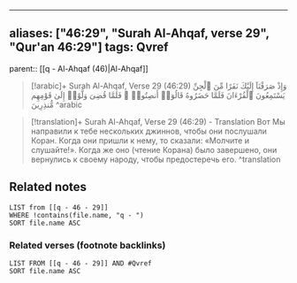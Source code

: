 
---
aliases: ["46:29", "Surah Al-Ahqaf, verse 29", "Qur'an 46:29"]
tags: Qvref
---

parent:: [[q - Al-Ahqaf (46)|Al-Ahqaf]]

> [!arabic]+ Surah Al-Ahqaf, Verse 29 (46:29)
> <span class="quran-arabic">وَإِذْ صَرَفْنَآ إِلَيْكَ نَفَرًا مِّنَ ٱلْجِنِّ يَسْتَمِعُونَ ٱلْقُرْءَانَ فَلَمَّا حَضَرُوهُ قَالُوٓا۟ أَنصِتُوا۟ ۖ فَلَمَّا قُضِىَ وَلَّوْا۟ إِلَىٰ قَوْمِهِم مُّنذِرِينَ</span>
^arabic

> [!translation]+ Surah Al-Ahqaf, Verse 29 (46:29) - Translation
> Вот Мы направили к тебе нескольких джиннов, чтобы они послушали Коран. Когда они пришли к нему, то сказали: «Молчите и слушайте!». Когда же оно (чтение Корана) было завершено, они вернулись к своему народу, чтобы предостеречь его.
^translation



## Related notes
```dataview
LIST from [[q - 46 - 29]]
WHERE !contains(file.name, "q - ")
SORT file.name ASC
```

### Related verses (footnote backlinks)
```dataview
LIST FROM [[q - 46 - 29]] AND #Qvref
SORT file.name ASC
```

